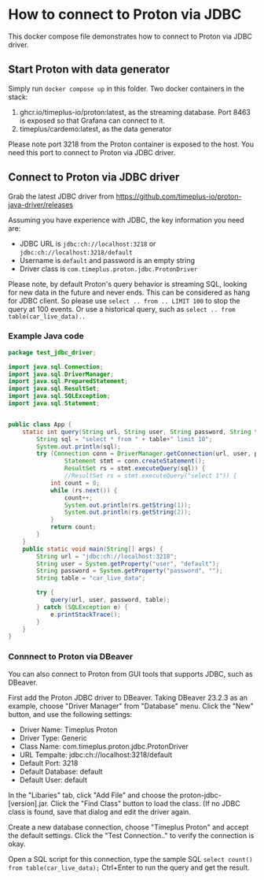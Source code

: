 # How to connect to Proton via JDBC

This docker compose file demonstrates how to connect to Proton via JDBC driver.

## Start Proton with data generator

Simply run `docker compose up` in this folder. Two docker containers in the stack:

1. ghcr.io/timeplus-io/proton:latest, as the streaming database. Port 8463 is exposed so that Grafana can connect to it.
2. timeplus/cardemo:latest, as the data generator

Please note port 3218 from the Proton container is exposed to the host. You need this port to connect to Proton via JDBC driver.

## Connect to Proton via JDBC driver

Grab the latest JDBC driver from https://github.com/timeplus-io/proton-java-driver/releases

Assuming you have experience with JDBC, the key information you need are:
* JDBC URL is `jdbc:ch://localhost:3218` or `jdbc:ch://localhost:3218/default`
* Username is `default` and password is an empty string
* Driver class is `com.timeplus.proton.jdbc.ProtonDriver`

Please note, by default Proton's query behavior is streaming SQL, looking for new data in the future and never ends. This can be considered as hang for JDBC client. So please use `select .. from .. LIMIT 100` to stop the query at 100 events. Or use a historical query, such as `select .. from table(car_live_data)..`

### Example Java code

```java
package test_jdbc_driver;

import java.sql.Connection;
import java.sql.DriverManager;
import java.sql.PreparedStatement;
import java.sql.ResultSet;
import java.sql.SQLException;
import java.sql.Statement;


public class App {
    static int query(String url, String user, String password, String table) throws SQLException {
        String sql = "select * from " + table+" limit 10";
        System.out.println(sql);
        try (Connection conn = DriverManager.getConnection(url, user, password);
                Statement stmt = conn.createStatement();
                ResultSet rs = stmt.executeQuery(sql)) {
                //ResultSet rs = stmt.executeQuery("select 1")) {
            int count = 0;
            while (rs.next()) {
                count++;
                System.out.println(rs.getString(1));
                System.out.println(rs.getString(2));
            }
            return count;
        }
    }    
    public static void main(String[] args) {
        String url = "jdbc:ch://localhost:3218";
        String user = System.getProperty("user", "default");
        String password = System.getProperty("password", "");
        String table = "car_live_data";

        try {
            query(url, user, password, table);
        } catch (SQLException e) {
            e.printStackTrace();
        }
    }
}
```

### Connnect to Proton via DBeaver

You can also connect to Proton from GUI tools that supports JDBC, such as DBeaver.

First add the Proton JDBC driver to DBeaver. Taking DBeaver 23.2.3 as an example, choose "Driver Manager" from "Database" menu. Click the "New" button, and use the following settings:
* Driver Name: Timeplus Proton
* Driver Type: Generic
* Class Name: com.timeplus.proton.jdbc.ProtonDriver
* URL Tempalte: jdbc:ch://localhost:3218/default
* Default Port: 3218
* Default Database: default
* Default User: default

In the "Libaries" tab, click "Add File" and choose the proton-jdbc-[version].jar. Click the "Find Class" button to load the class. (If no JDBC class is found, save that dialog and edit the driver again.

Create a new database connection, choose "Timeplus Proton" and accept the default settings. Click the "Test Connection.." to verify the connection is okay.

Open a SQL script for this connection, type the sample SQL `select count() from table(car_live_data);` Ctrl+Enter to run the query and get the result.
